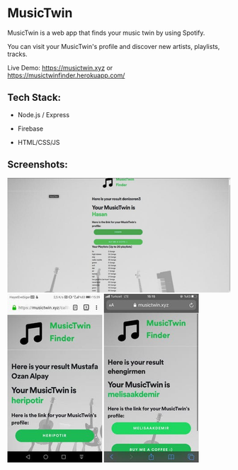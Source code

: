 # MusicTwin


MusicTwin is a web app that finds your music twin by using Spotify.


You can visit your MusicTwin's profile and discover new artists, playlists, tracks.


Live Demo: https://musictwin.xyz or https://musictwinfinder.herokuapp.com/

## Tech Stack:

- Node.js / Express

- Firebase

- HTML/CSS/JS


## Screenshots:


![](/public/ss/img1.jpeg)
![](/public/ss/img2.jpeg)
![](/public/ss/img3.jpeg)
